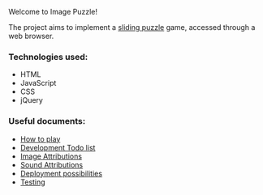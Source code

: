 Welcome to Image Puzzle!

The project aims to implement a [sliding puzzle](https://en.wikipedia.org/wiki/Sliding_puzzle) game, accessed through a web browser.
### Technologies used:
* HTML
* JavaScript
* CSS
* jQuery

### Useful documents:
* [How to play](https://github.com/justc0de/imagepuzzle/wiki/How-to-play)
* [Development Todo list](https://github.com/justc0de/imagepuzzle/wiki/To-Do)
* [Image Attributions](https://github.com/justc0de/imagepuzzle/wiki/Image-Attributions)
* [Sound Attributions](https://github.com/justc0de/imagepuzzle/wiki/Sound-Attributions)
* [Deployment possibilities](https://github.com/justc0de/imagepuzzle/wiki/Deployment-possibilities)
* [Testing](https://github.com/justc0de/imagepuzzle/wiki/Testing)
